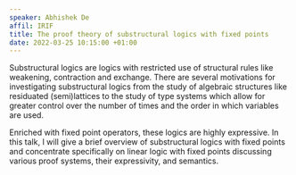 ```yaml
---
speaker: Abhishek De
affil: IRIF
title: The proof theory of substructural logics with fixed points
date: 2022-03-25 10:15:00 +01:00
---
```


Substructural logics are logics with restricted use of
structural rules like weakening, contraction and exchange.
There are several motivations for investigating substructural logics
from the study of algebraic structures like residuated (semi)lattices
to the study of type systems which allow for greater control
over the number of times and the order in which variables are used. <!--more--> 

Enriched with fixed point operators, these logics are highly
expressive. In this talk, I will give a brief overview of
substructural logics with fixed points and concentrate specifically
on linear logic with fixed points discussing various proof systems,
their expressivity, and semantics.
